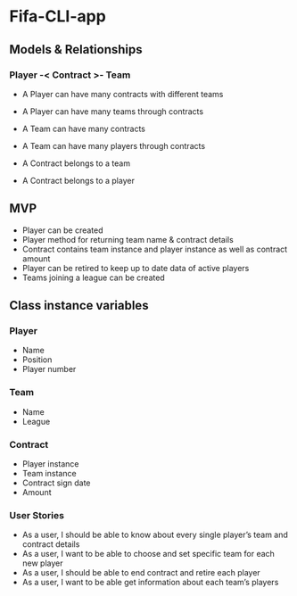 # Fifa-CLI-app

## Models & Relationships
### Player -< Contract >- Team

- A Player can have many contracts with different teams
- A Player can have many teams through contracts

- A Team can have many contracts
- A Team can have many players through contracts

- A Contract belongs to a team
- A Contract belongs to a player

## MVP
* Player can be created
* Player method for returning team name & contract details
* Contract contains team instance and player instance as well as contract amount
* Player can be retired to keep up to date data of active players
* Teams joining a league can be created

## Class instance variables
### Player
* Name
* Position
* Player number

### Team
* Name
* League

### Contract
* Player instance
* Team instance
* Contract sign date
* Amount

### User Stories
* As a user, I should be able to know about every single player’s team and contract details
* As a user, I want to be able to choose and set specific team for each new player
* As a user, I should be able to end contract and retire each player
* As a user, I want to be able get information about each team’s players
